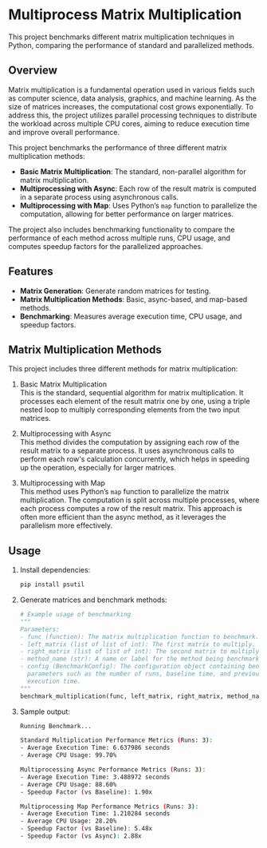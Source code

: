 # Multiprocess Matrix Multiplication

This project benchmarks different matrix multiplication techniques in Python, comparing the performance of standard and parallelized methods.

## Overview

Matrix multiplication is a fundamental operation used in various fields such as computer science, data analysis, graphics, and machine learning. As the size of matrices increases, the computational cost grows exponentially. To address this, the project utilizes parallel processing techniques to distribute the workload across multiple CPU cores, aiming to reduce execution time and improve overall performance.

This project benchmarks the performance of three different matrix multiplication methods:

- **Basic Matrix Multiplication**: The standard, non-parallel algorithm for matrix multiplication.
- **Multiprocessing with Async**: Each row of the result matrix is computed in a separate process using asynchronous calls.
- **Multiprocessing with Map**: Uses Python’s `map` function to parallelize the computation, allowing for better performance on larger matrices.

The project also includes benchmarking functionality to compare the performance of each method across multiple runs, CPU usage, and computes speedup factors for the parallelized approaches.

## Features

- **Matrix Generation**: Generate random matrices for testing.
- **Matrix Multiplication Methods**: Basic, async-based, and map-based methods.
- **Benchmarking**: Measures average execution time, CPU usage, and speedup factors.

## Matrix Multiplication Methods
This project includes three different methods for matrix multiplication:

1. Basic Matrix Multiplication<br>
This is the standard, sequential algorithm for matrix multiplication. It processes each element of the result matrix one by one, using a triple nested loop to multiply corresponding elements from the two input matrices.

4. Multiprocessing with Async<br>
This method divides the computation by assigning each row of the result matrix to a separate process. It uses asynchronous calls to perform each row's calculation concurrently, which helps in speeding up the operation, especially for larger matrices.

5. Multiprocessing with Map<br>
This method uses Python’s `map` function to parallelize the matrix multiplication. The computation is split across multiple processes, where each process computes a row of the result matrix. This approach is often more efficient than the async method, as it leverages the parallelism more effectively.
 
## Usage

1. Install dependencies:
    ```bash
    pip install psutil
    ```
2. Generate matrices and benchmark methods:
    ```python
    # Example usage of benchmarking
    """
    Parameters:
    - func (function): The matrix multiplication function to benchmark.
    - left_matrix (list of list of int): The first matrix to multiply.
    - right_matrix (list of list of int): The second matrix to multiply.
    - method_name (str): A name or label for the method being benchmarked.
    - config (BenchmarkConfig): The configuration object containing benchmarking 
      parameters such as the number of runs, baseline time, and previous method 
      execution time.
    """
    benchmark_multiplication(func, left_matrix, right_matrix, method_name, config)
    ```
    
3. Sample output:
    ```bash
    Running Benchmark...
    
    Standard Multiplication Performance Metrics (Runs: 3):
    - Average Execution Time: 6.637986 seconds
    - Average CPU Usage: 99.70%
    
    Multiprocessing Async Performance Metrics (Runs: 3):
    - Average Execution Time: 3.488972 seconds
    - Average CPU Usage: 88.60%
    - Speedup Factor (vs Baseline): 1.90x
    
    Multiprocessing Map Performance Metrics (Runs: 3):
    - Average Execution Time: 1.210284 seconds
    - Average CPU Usage: 28.20%
    - Speedup Factor (vs Baseline): 5.48x
    - Speedup Factor (vs Async): 2.88x
    ```

